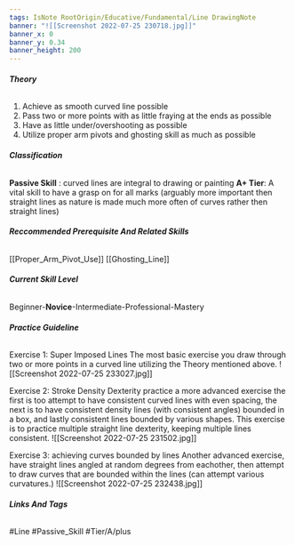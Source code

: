 ```yaml
---
tags: IsNote RootOrigin/Educative/Fundamental/Line DrawingNote
banner: "![[Screenshot 2022-07-25 230718.jpg]]"
banner_x: 0
banner_y: 0.34
banner_height: 200
---
```


###### **_Theory_**
1. Achieve as smooth curved line possible
2. Pass two or more points with as little fraying at the ends as possible
3. Have as little under/overshooting as possible
4. Utilize proper arm pivots and ghosting skill as much as possible

###### **_Classification_**
**Passive Skill** : curved lines are integral to drawing or painting
**A+ Tier**: A vital skill to have a grasp on for all marks (arguably more important then straight lines as nature is made much more often of curves rather then straight lines)

###### **_Reccommended Prerequisite And Related Skills_**
[[Proper_Arm_Pivot_Use]]
[[Ghosting_Line]]

###### **_Current Skill Level_**
Beginner-**Novice**-Intermediate-Professional-Mastery

###### **_Practice Guideline_**
Exercise 1: Super Imposed Lines
The most basic exercise you draw through two or more points in a curved line utilizing the Theory mentioned above.
![[Screenshot 2022-07-25 233027.jpg]]

Exercise 2: Stroke Density Dexterity practice
a more advanced exercise the first is too attempt to have consistent curved lines with even spacing, the next is to have consistent density lines (with consistent angles) bounded in a box, and lastly consistent lines bounded by various shapes. This exercise is to practice multiple straight line dexterity, keeping multiple lines consistent.
![[Screenshot 2022-07-25 231502.jpg]]

Exercise 3: achieving curves bounded by lines
Another advanced exercise, have straight lines angled at random degrees from eachother, then attempt to draw curves that are bounded within the lines (can attempt various curvatures.)
![[Screenshot 2022-07-25 232438.jpg]]

###### **_Links And Tags_**
#Line #Passive_Skill #Tier/A/plus
